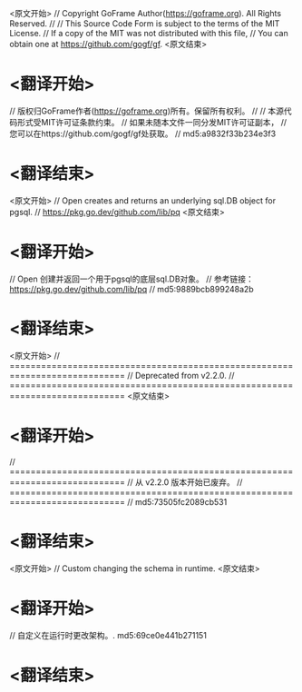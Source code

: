 
<原文开始>
// Copyright GoFrame Author(https://goframe.org). All Rights Reserved.
//
// This Source Code Form is subject to the terms of the MIT License.
// If a copy of the MIT was not distributed with this file,
// You can obtain one at https://github.com/gogf/gf.
<原文结束>

# <翻译开始>
// 版权归GoFrame作者(https://goframe.org)所有。保留所有权利。
//
// 本源代码形式受MIT许可证条款约束。
// 如果未随本文件一同分发MIT许可证副本，
// 您可以在https://github.com/gogf/gf处获取。
// md5:a9832f33b234e3f3
# <翻译结束>


<原文开始>
// Open creates and returns an underlying sql.DB object for pgsql.
// https://pkg.go.dev/github.com/lib/pq
<原文结束>

# <翻译开始>
// Open 创建并返回一个用于pgsql的底层sql.DB对象。
// 参考链接：https://pkg.go.dev/github.com/lib/pq
// md5:9889bcb899248a2b
# <翻译结束>


<原文开始>
		// ============================================================================
		// Deprecated from v2.2.0.
		// ============================================================================
<原文结束>

# <翻译开始>
// ============================================================================
// 从 v2.2.0 版本开始已废弃。
// ============================================================================
// md5:73505fc2089cb531
# <翻译结束>


<原文开始>
// Custom changing the schema in runtime.
<原文结束>

# <翻译开始>
// 自定义在运行时更改架构。. md5:69ce0e441b271151
# <翻译结束>

